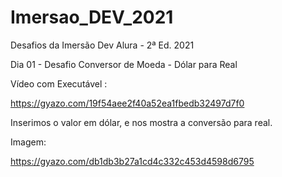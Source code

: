 # Imersao_DEV_2021

 Desafios da Imersão Dev Alura - 2ª Ed. 2021

 Dia 01 - Desafio Conversor de Moeda - Dólar para Real

Vídeo com Executável :

 https://gyazo.com/19f54aee2f40a52ea1fbedb32497d7f0

Inserimos o valor em dólar, e nos mostra a conversão para real.

Imagem: 

https://gyazo.com/db1db3b27a1cd4c332c453d4598d6795
